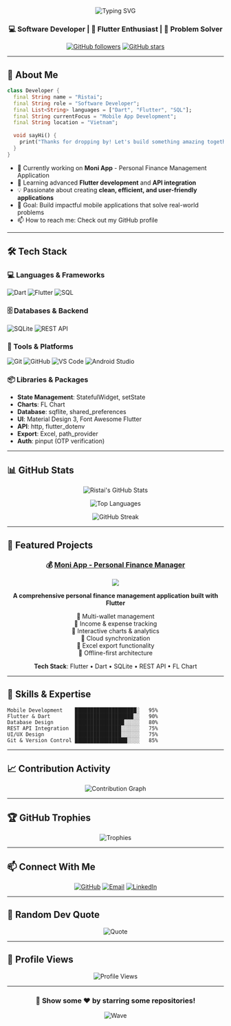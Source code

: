 <div align="center">
  <img src="https://readme-typing-svg.herokuapp.com?font=Fira+Code&size=32&duration=2800&pause=2000&color=00C853&center=true&vCenter=true&width=940&lines=Hi+there!+%F0%9F%91%8B+I'm+Ristai;Welcome+to+my+GitHub+Profile!" alt="Typing SVG" />
</div>

<div align="center">
  
  ### 💻 Software Developer | 📱 Flutter Enthusiast | 🚀 Problem Solver
  
  [![GitHub followers](https://img.shields.io/github/followers/Ristai?style=social)](https://github.com/Ristai)
  [![GitHub stars](https://img.shields.io/github/stars/Ristai?style=social)](https://github.com/Ristai)
  
</div>

---

## 🚀 About Me

```dart
class Developer {
  final String name = "Ristai";
  final String role = "Software Developer";
  final List<String> languages = ["Dart", "Flutter", "SQL"];
  final String currentFocus = "Mobile App Development";
  final String location = "Vietnam";
  
  void sayHi() {
    print("Thanks for dropping by! Let's build something amazing together.");
  }
}
```

- 🔭 Currently working on **Moni App** - Personal Finance Management Application
- 🌱 Learning advanced **Flutter development** and **API integration**
- 💡 Passionate about creating **clean, efficient, and user-friendly applications**
- 🎯 Goal: Build impactful mobile applications that solve real-world problems
- 📫 How to reach me: Check out my GitHub profile

---

## 🛠️ Tech Stack

### 💻 Languages & Frameworks
![Dart](https://img.shields.io/badge/Dart-0175C2?style=for-the-badge&logo=dart&logoColor=white)
![Flutter](https://img.shields.io/badge/Flutter-02569B?style=for-the-badge&logo=flutter&logoColor=white)
![SQL](https://img.shields.io/badge/SQL-4479A1?style=for-the-badge&logo=postgresql&logoColor=white)

### 🗄️ Databases & Backend
![SQLite](https://img.shields.io/badge/SQLite-003B57?style=for-the-badge&logo=sqlite&logoColor=white)
![REST API](https://img.shields.io/badge/REST_API-FF6C37?style=for-the-badge&logo=postman&logoColor=white)

### 🧰 Tools & Platforms
![Git](https://img.shields.io/badge/Git-F05032?style=for-the-badge&logo=git&logoColor=white)
![GitHub](https://img.shields.io/badge/GitHub-181717?style=for-the-badge&logo=github&logoColor=white)
![VS Code](https://img.shields.io/badge/VS_Code-007ACC?style=for-the-badge&logo=visual-studio-code&logoColor=white)
![Android Studio](https://img.shields.io/badge/Android_Studio-3DDC84?style=for-the-badge&logo=android-studio&logoColor=white)

### 📦 Libraries & Packages
- **State Management**: StatefulWidget, setState
- **Charts**: FL Chart
- **Database**: sqflite, shared_preferences
- **UI**: Material Design 3, Font Awesome Flutter
- **API**: http, flutter_dotenv
- **Export**: Excel, path_provider
- **Auth**: pinput (OTP verification)

---

## 📊 GitHub Stats

<div align="center">
  
  ![Ristai's GitHub Stats](https://github-readme-stats.vercel.app/api?username=Ristai&show_icons=true&theme=radical&hide_border=true&bg_color=0D1117&title_color=00C853&icon_color=00C853&text_color=FFFFFF)
  
  ![Top Languages](https://github-readme-stats.vercel.app/api/top-langs/?username=Ristai&layout=compact&theme=radical&hide_border=true&bg_color=0D1117&title_color=00C853&text_color=FFFFFF)
  
  ![GitHub Streak](https://github-readme-streak-stats.herokuapp.com/?user=Ristai&theme=radical&hide_border=true&background=0D1117&ring=00C853&fire=00C853&currStreakLabel=00C853)

</div>

---

## 🎯 Featured Projects

<div align="center">

### 💰 [Moni App - Personal Finance Manager](https://github.com/Ristai/Moni_App)

<a href="https://github.com/Ristai/Moni_App">
  <img src="https://github-readme-stats.vercel.app/api/pin/?username=Ristai&repo=Moni_App&theme=radical&hide_border=true&bg_color=0D1117&title_color=00C853&icon_color=00C853&text_color=FFFFFF" />
</a>

**A comprehensive personal finance management application built with Flutter**

🔹 Multi-wallet management  
🔹 Income & expense tracking  
🔹 Interactive charts & analytics  
🔹 Cloud synchronization  
🔹 Excel export functionality  
🔹 Offline-first architecture  

**Tech Stack**: Flutter • Dart • SQLite • REST API • FL Chart

</div>

---

## 💼 Skills & Expertise

```text
Mobile Development    ████████████████████░   95%
Flutter & Dart        ███████████████████░░   90%
Database Design       ████████████████░░░░░   80%
REST API Integration  ███████████████░░░░░░   75%
UI/UX Design          ███████████████░░░░░░   75%
Git & Version Control █████████████████░░░░   85%
```

---

## 📈 Contribution Activity

<div align="center">
  
  ![Contribution Graph](https://github-readme-activity-graph.vercel.app/graph?username=Ristai&theme=react-dark&hide_border=true&bg_color=0D1117&color=00C853&line=00C853&point=FFFFFF)

</div>

---

## 🏆 GitHub Trophies

<div align="center">
  
  ![Trophies](https://github-profile-trophy.vercel.app/?username=Ristai&theme=radical&no-frame=true&no-bg=true&margin-w=4&row=1)

</div>

---

## 📫 Connect With Me

<div align="center">
  
  [![GitHub](https://img.shields.io/badge/GitHub-181717?style=for-the-badge&logo=github&logoColor=white)](https://github.com/Ristai)
  [![Email](https://img.shields.io/badge/Email-D14836?style=for-the-badge&logo=gmail&logoColor=white)](mailto:your-email@example.com)
  [![LinkedIn](https://img.shields.io/badge/LinkedIn-0077B5?style=for-the-badge&logo=linkedin&logoColor=white)](https://linkedin.com/in/your-profile)
  
</div>

---

## 💭 Random Dev Quote

<div align="center">
  
  ![Quote](https://quotes-github-readme.vercel.app/api?type=horizontal&theme=radical)

</div>

---

## 👀 Profile Views

<div align="center">
  
  ![Profile Views](https://komarev.com/ghpvc/?username=Ristai&color=00C853&style=for-the-badge&label=PROFILE+VIEWS)
  
</div>

---

<div align="center">
  
  ### 🌟 Show some ❤️ by starring some repositories!
  
  ![Wave](https://raw.githubusercontent.com/mayhemantt/mayhemantt/Update/svg/Bottom.svg)
  
</div>
